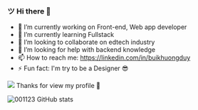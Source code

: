 ### ツ Hi there 👋

- 🔭 I’m currently working on Front-end, Web app developer
- 🌱 I’m currently learning Fullstack
- 👯 I’m looking to collaborate on edtech industry 
- 🤔 I’m looking for help with backend knowledge 
- 📫 How to reach me: https://linkedin.com/in/buikhuongduy
- ⚡ Fun fact: I'm try to be a Designer 😎

![](https://komarev.com/ghpvc/?username=001123&color=blue) Thanks for view my profile 🙏

![001123 GitHub stats](https://github-readme-stats.vercel.app/api?username=001123&show_icons=true&theme=vue)
